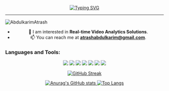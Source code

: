<div align="center">
  
[![Typing SVG](https://readme-typing-svg.herokuapp.com?color=03A062&vCenter=true&width=650&lines=Hi%2C+I'm+a+Computer+Vision+and+Machine+Learning+Engineer)](https://git.io/typing-svg)

---
<p align="left"> <img src="https://komarev.com/ghpvc/?username=random-guest&label=Profile%20views&color=0e75b6&style=flat-square" alt="AbdulkarimAtrash" /> </p>

- 💬 I am interested in **Real-time Video Analytics Solutions**.
- 📫 You can reach me at **atrashabdulkarim@gmail.com**.
</p>



<h3 align="left">Languages and Tools:</h3>
<img src="https://img.shields.io/badge/Python-FFD43B?style=for-the-badge&logo=python&logoColor=darkgreen"/>
<img src="https://img.shields.io/badge/C%2B%2B-00599C?style=for-the-badge&logo=c%2B%2B&logoColor=white"/>
<img src="https://img.shields.io/badge/OpenCV-27338e?style=for-the-badge&logo=OpenCV&logoColor=white"/>
<img src="https://img.shields.io/badge/PyTorch-EE4C2C?style=for-the-badge&logo=PyTorch&logoColor=white"/>
<img src="https://img.shields.io/badge/Numpy-777BB4?style=for-the-badge&logo=numpy&logoColor=white"/>
<img src="https://img.shields.io/badge/Docker-2CA5E0?style=for-the-badge&logo=docker&logoColor=white"/>
<img src="https://img.shields.io/badge/Linux-FCC624?style=for-the-badge&logo=linux&logoColor=black"/>



[![GitHub Streak](http://github-readme-streak-stats.herokuapp.com?user=random-guest&theme=radical)](https://git.io/streak-stats)

[![Anurag's GitHub stats](https://github-readme-stats.vercel.app/api?username=random-guest&show_icons=true&theme=radical)
](https://github.com/anuraghazra/github-readme-stats)
[![Top Langs](https://github-readme-stats.vercel.app/api/top-langs/?username=random-guest&layout=compact&theme=radical)](https://github.com/anuraghazra/github-readme-stats)
